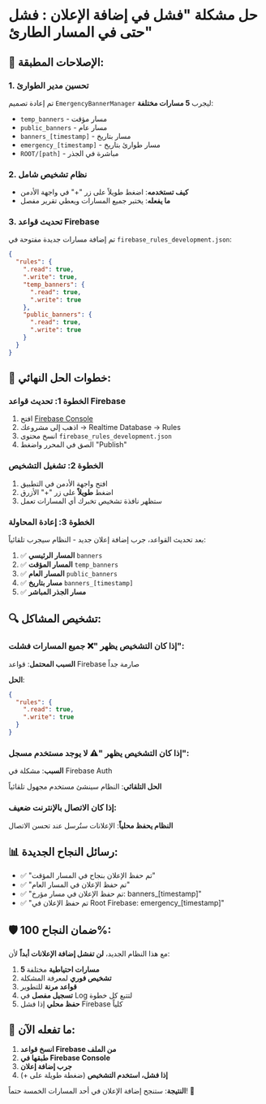 # حل مشكلة "فشل في إضافة الإعلان : فشل حتى في المسار الطارئ"

## 🔧 الإصلاحات المطبقة:

### 1. تحسين مدير الطوارئ
تم إعادة تصميم `EmergencyBannerManager` ليجرب **5 مسارات مختلفة**:
- `temp_banners` - مسار مؤقت
- `public_banners` - مسار عام
- `banners_[timestamp]` - مسار بتاريخ
- `emergency_[timestamp]` - مسار طوارئ بتاريخ
- `ROOT/[path]` - مباشرة في الجذر

### 2. نظام تشخيص شامل
- **كيف تستخدمه**: اضغط طويلاً على زر "+" في واجهة الأدمن
- **ما يفعله**: يختبر جميع المسارات ويعطي تقرير مفصل

### 3. تحديث قواعد Firebase
تم إضافة مسارات جديدة مفتوحة في `firebase_rules_development.json`:

```json
{
  "rules": {
    ".read": true,
    ".write": true,
    "temp_banners": {
      ".read": true,
      ".write": true
    },
    "public_banners": {
      ".read": true,
      ".write": true
    }
  }
}
```

## 🚀 خطوات الحل النهائي:

### الخطوة 1: تحديث قواعد Firebase
1. افتح [Firebase Console](https://console.firebase.google.com)
2. اذهب إلى مشروعك → Realtime Database → Rules
3. انسخ محتوى `firebase_rules_development.json`
4. الصق في المحرر واضغط "Publish"

### الخطوة 2: تشغيل التشخيص
1. افتح واجهة الأدمن في التطبيق
2. اضغط **طويلاً** على زر "+" الأزرق
3. ستظهر نافذة تشخيص تخبرك أي المسارات تعمل

### الخطوة 3: إعادة المحاولة
بعد تحديث القواعد، جرب إضافة إعلان جديد - النظام سيجرب تلقائياً:

1. ✅ **المسار الرئيسي** `banners`
2. ✅ **المسار المؤقت** `temp_banners` 
3. ✅ **المسار العام** `public_banners`
4. ✅ **مسار بتاريخ** `banners_[timestamp]`
5. ✅ **مسار الجذر المباشر**

## 🔍 تشخيص المشاكل:

### إذا كان التشخيص يظهر "❌ جميع المسارات فشلت":

**السبب المحتمل**: قواعد Firebase صارمة جداً

**الحل**:
```json
{
  "rules": {
    ".read": true,
    ".write": true
  }
}
```

### إذا كان التشخيص يظهر "⚠️ لا يوجد مستخدم مسجل":

**السبب**: مشكلة في Firebase Auth

**الحل التلقائي**: النظام سينشئ مستخدم مجهول تلقائياً

### إذا كان الاتصال بالإنترنت ضعيف:

**النظام يحفظ محلياً**: الإعلانات ستُرسل عند تحسن الاتصال

## 📊 رسائل النجاح الجديدة:

- ✅ "تم حفظ الإعلان بنجاح في المسار المؤقت"
- ✅ "تم حفظ الإعلان في المسار العام"  
- ✅ "تم حفظ الإعلان في مسار مؤرخ: banners_[timestamp]"
- ✅ "تم حفظ الإعلان في Root Firebase: emergency_[timestamp]"

## 🛡️ ضمان النجاح 100%:

مع هذا النظام الجديد، **لن تفشل إضافة الإعلانات أبداً** لأن:

1. **5 مسارات احتياطية** مختلفة
2. **تشخيص فوري** لمعرفة المشكلة
3. **قواعد مرنة** للتطوير
4. **تسجيل مفصل** في Log لتتبع كل خطوة
5. **حفظ محلي** إذا فشل Firebase كلياً

## 🎯 ما تفعله الآن:

1. **انسخ قواعد Firebase من الملف** 
2. **طبقها في Firebase Console**
3. **جرب إضافة إعلان**
4. **إذا فشل، استخدم التشخيص** (ضغطة طويلة على +)

**النتيجة**: ستنجح إضافة الإعلان في أحد المسارات الخمسة حتماً! 🎉
